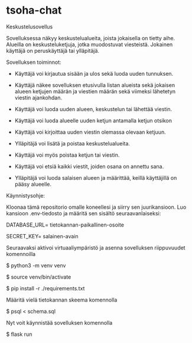 # tsoha-chat
Keskustelusovellus

Sovelluksessa näkyy keskustelualueita, joista jokaisella on tietty aihe. Alueilla on keskusteluketjuja, jotka muodostuvat viesteistä. Jokainen käyttäjä on peruskäyttäjä tai ylläpitäjä.

Sovelluksen toiminnot:

- Käyttäjä voi kirjautua sisään ja ulos sekä luoda uuden tunnuksen. 

- Käyttäjä näkee sovelluksen etusivulla listan alueista sekä jokaisen alueen ketjujen määrän ja viestien määrän sekä viimeksi lähetetyn viestin ajankohdan. 

- Käyttäjä voi luoda uuden alueen, keskustelun tai lähettää viestin. 

- Käyttäjä voi luoda alueelle uuden ketjun antamalla ketjun otsikon 

- Käyttäjä voi kirjoittaa uuden viestin olemassa olevaan ketjuun.

- Ylläpitäjä voi lisätä ja poistaa keskustelualueita.

- Käyttäjä voi myös poistaa ketjun tai viestin.

- Käyttäjä voi etsiä kaikki viestit, joiden osana on annettu sana.

- Ylläpitäjä voi luoda salaisen alueen ja määrittää, keillä käyttäjillä on pääsy alueelle.


Käynnistysohje:

Kloonaa tämä repositorio omalle koneellesi ja siirry sen juurikansioon. Luo kansioon .env-tiedosto ja määritä sen sisältö seuraavanlaiseksi:

DATABASE_URL= tietokannan-paikallinen-osoite

SECRET_KEY= salainen-avain

Seuraavaksi aktivoi virtuaaliympäristö ja asenna sovelluksen riippuvuudet komennoilla

$ python3 -m venv venv

$ source venv/bin/activate

$ pip install -r ./requirements.txt

Määritä vielä tietokannan skeema komennolla

$ psql < schema.sql

Nyt voit käynnistää sovelluksen komennolla

$ flask run
